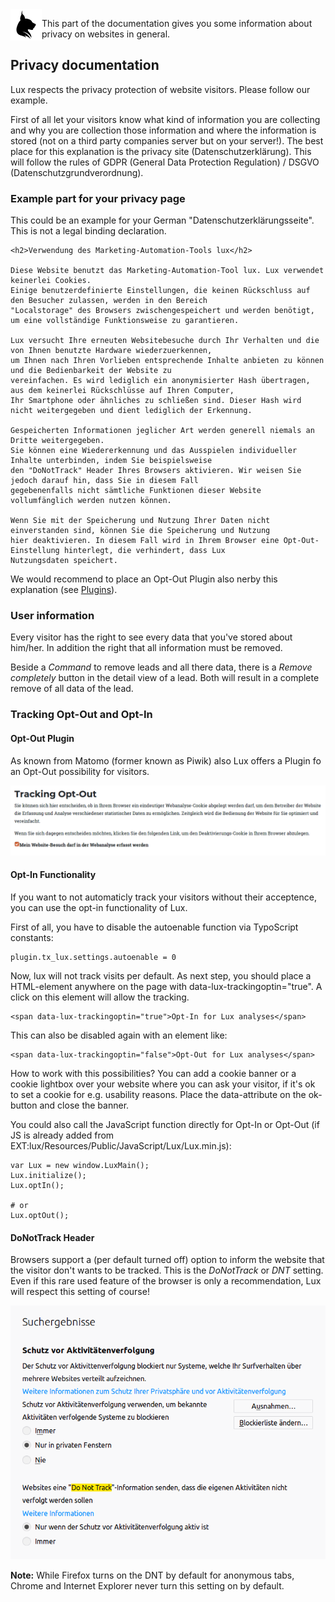 <img align="left" src="../../Resources/Public/Icons/lux.svg" width="50" />

This part of the documentation gives you some information about privacy on websites in general.

## Privacy documentation

Lux respects the privacy protection of website visitors. Please follow our example.

First of all let your visitors know what kind of information you are collecting and why you are collection those
information and where the information is stored (not on a third party companies server but on your server!).
The best place for this explanation is the privacy site (Datenschutzerklärung). This will follow the
rules of GDPR (General Data Protection Regulation) / DSGVO (Datenschutzgrundverordnung).

### Example part for your privacy page

This could be an example for your German "Datenschutzerklärungsseite". This is not a legal binding declaration.

```
<h2>Verwendung des Marketing-Automation-Tools lux</h2>

Diese Website benutzt das Marketing-Automation-Tool lux. Lux verwendet keinerlei Cookies.
Einige benutzerdefinierte Einstellungen, die keinen Rückschluss auf den Besucher zulassen, werden in den Bereich
"Localstorage" des Browsers zwischengespeichert und werden benötigt, um eine vollständige Funktionsweise zu garantieren.

Lux versucht Ihre erneuten Websitebesuche durch Ihr Verhalten und die von Ihnen benutzte Hardware wiederzuerkennen,
um Ihnen nach Ihren Vorlieben entsprechende Inhalte anbieten zu können und die Bedienbarkeit der Website zu
vereinfachen. Es wird lediglich ein anonymisierter Hash übertragen, aus dem keinerlei Rückschlüsse auf Ihren Computer,
Ihr Smartphone oder ähnliches zu schließen sind. Dieser Hash wird nicht weitergegeben und dient lediglich der Erkennung.

Gespeicherten Informationen jeglicher Art werden generell niemals an Dritte weitergegeben.
Sie können eine Wiedererkennung und das Ausspielen individueller Inhalte unterbinden, indem Sie beispielsweise
den "DoNotTrack" Header Ihres Browsers aktivieren. Wir weisen Sie jedoch darauf hin, dass Sie in diesem Fall
gegebenenfalls nicht sämtliche Funktionen dieser Website vollumfänglich werden nutzen können.

Wenn Sie mit der Speicherung und Nutzung Ihrer Daten nicht einverstanden sind, können Sie die Speicherung und Nutzung
hier deaktivieren. In diesem Fall wird in Ihrem Browser eine Opt-Out-Einstellung hinterlegt, die verhindert, dass Lux
Nutzungsdaten speichert.
```

We would recommend to place an Opt-Out Plugin also nerby this explanation
(see [Plugins](../Technical/Plugins/Index.md)).

### User information

Every visitor has the right to see every data that you've stored about him/her. In addition the right that all
information must be removed.

Beside a *Command* to remove leads and all there data, there is a *Remove completely* button in the detail
view of a lead. Both will result in a complete remove of all data of the lead.

### Tracking Opt-Out and Opt-In

#### Opt-Out Plugin

As known from Matomo (former known as Piwik) also Lux offers a Plugin fo an Opt-Out possibility for visitors.

<img src="../Images/documentation_plugin_optout_frontend1.png" width="800" />

#### Opt-In Functionality

If you want to not automaticly track your visitors without their acceptence, you can use the opt-in functionality
of Lux.

First of all, you have to disable the autoenable function via TypoScript constants:

```
plugin.tx_lux.settings.autoenable = 0
```

Now, lux will not track visits per default. As next step, you should place a HTML-element
anywhere on the page with data-lux-trackingoptin="true". A click on this element will allow the tracking.

```
<span data-lux-trackingoptin="true">Opt-In for Lux analyses</span>
```

This can also be disabled again with an element like:

```
<span data-lux-trackingoptin="false">Opt-Out for Lux analyses</span>
```

How to work with this possibilities? You can add a cookie banner or a cookie lightbox over your website where you can
ask your visitor, if it's ok to set a cookie for e.g. usability reasons. Place the data-attribute on the ok-button and
close the banner.

You could also call the JavaScript function directly for Opt-In or Opt-Out (if JS is already added from
EXT:lux/Resources/Public/JavaScript/Lux/Lux.min.js):

```
var Lux = new window.LuxMain();
Lux.initialize();
Lux.optIn();

# or
Lux.optOut();
```

#### DoNotTrack Header

Browsers support a (per default turned off) option to inform the website that the visitor don't wants to be tracked.
This is the *DoNotTrack* or *DNT* setting. Even if this rare used feature of the browser is only a recommendation, Lux
will respect this setting of course!

<img src="../Images/documentation_marketing_donottrack.png" width="800" />

**Note:** While Firefox turns on the DNT by default for anonymous tabs, Chrome and Internet Explorer never turn this
setting on by default.
